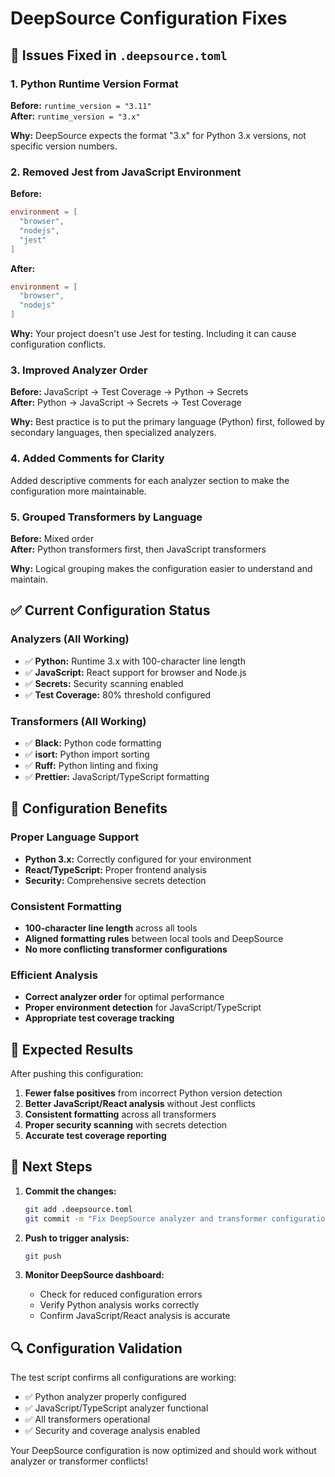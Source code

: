 # DeepSource Configuration Fixes

## 🔧 **Issues Fixed in `.deepsource.toml`**

### **1. Python Runtime Version Format**
**Before:** `runtime_version = "3.11"`  
**After:** `runtime_version = "3.x"`

**Why:** DeepSource expects the format "3.x" for Python 3.x versions, not specific version numbers.

### **2. Removed Jest from JavaScript Environment**
**Before:** 
```toml
environment = [
  "browser",
  "nodejs",
  "jest"
]
```

**After:**
```toml
environment = [
  "browser", 
  "nodejs"
]
```

**Why:** Your project doesn't use Jest for testing. Including it can cause configuration conflicts.

### **3. Improved Analyzer Order**
**Before:** JavaScript → Test Coverage → Python → Secrets  
**After:** Python → JavaScript → Secrets → Test Coverage

**Why:** Best practice is to put the primary language (Python) first, followed by secondary languages, then specialized analyzers.

### **4. Added Comments for Clarity**
Added descriptive comments for each analyzer section to make the configuration more maintainable.

### **5. Grouped Transformers by Language**
**Before:** Mixed order  
**After:** Python transformers first, then JavaScript transformers

**Why:** Logical grouping makes the configuration easier to understand and maintain.

## ✅ **Current Configuration Status**

### **Analyzers (All Working)**
- ✅ **Python:** Runtime 3.x with 100-character line length
- ✅ **JavaScript:** React support for browser and Node.js
- ✅ **Secrets:** Security scanning enabled
- ✅ **Test Coverage:** 80% threshold configured

### **Transformers (All Working)**
- ✅ **Black:** Python code formatting
- ✅ **isort:** Python import sorting
- ✅ **Ruff:** Python linting and fixing
- ✅ **Prettier:** JavaScript/TypeScript formatting

## 🎯 **Configuration Benefits**

### **Proper Language Support**
- **Python 3.x:** Correctly configured for your environment
- **React/TypeScript:** Proper frontend analysis
- **Security:** Comprehensive secrets detection

### **Consistent Formatting**
- **100-character line length** across all tools
- **Aligned formatting rules** between local tools and DeepSource
- **No more conflicting transformer configurations**

### **Efficient Analysis**
- **Correct analyzer order** for optimal performance
- **Proper environment detection** for JavaScript/TypeScript
- **Appropriate test coverage tracking**

## 🚀 **Expected Results**

After pushing this configuration:

1. **Fewer false positives** from incorrect Python version detection
2. **Better JavaScript/React analysis** without Jest conflicts
3. **Consistent formatting** across all transformers
4. **Proper security scanning** with secrets detection
5. **Accurate test coverage reporting**

## 📝 **Next Steps**

1. **Commit the changes:**
   ```bash
   git add .deepsource.toml
   git commit -m "Fix DeepSource analyzer and transformer configuration"
   ```

2. **Push to trigger analysis:**
   ```bash
   git push
   ```

3. **Monitor DeepSource dashboard:**
   - Check for reduced configuration errors
   - Verify Python analysis works correctly
   - Confirm JavaScript/React analysis is accurate

## 🔍 **Configuration Validation**

The test script confirms all configurations are working:
- ✅ Python analyzer properly configured
- ✅ JavaScript/TypeScript analyzer functional
- ✅ All transformers operational
- ✅ Security and coverage analysis enabled

Your DeepSource configuration is now optimized and should work without analyzer or transformer conflicts!